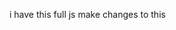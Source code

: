 i have this full js make changes to this 
<script>
    window.addEventListener("DOMContentLoaded", async () => {
        const video = document.getElementById("video");
        const canvas = document.getElementById("canvas");
        const capturedImage = document.getElementById("capturedImage");
        const EntryTypeInput = document.getElementById("EntryType");
        const statusText = document.getElementById("statusText");
        const videoContainer = document.getElementById("videoContainer");
        const punchInButton = document.getElementById("PunchIn");
        const punchOutButton = document.getElementById("PunchOut");

        if (punchInButton) punchInButton.style.display = "none";
        if (punchOutButton) punchOutButton.style.display = "none";

        const EAR_THRESHOLD = 0.27;
        const DOUBLE_BLINK_WINDOW = 2000;
        const ALLOW_SUBMIT_DURATION = 10000;

        let blinked = false;
let blinkCount = 0;
let eyeClosed = false;
let blinkStartTime = null;
let blinkValidUntil = null;


        const detectorOptions = new faceapi.TinyFaceDetectorOptions({ inputSize: 320, scoreThreshold: 0.5 });

        await Promise.all([
            faceapi.nets.tinyFaceDetector.loadFromUri('/AS/faceApi'),
            faceapi.nets.faceLandmark68Net.loadFromUri('/AS/faceApi'),
            faceapi.nets.faceRecognitionNet.loadFromUri('/AS/faceApi')
        ]);

        console.log("Models loaded");
       const safeUserName = userName.replace(/\s+/g, "%20"); 

       console.log("Safe user name:"+safeUserName);

       const descriptors = [
    await loadStoredFaceDescriptor(`/AS/Images/${userId}-Captured.jpg`),
    await loadStoredFaceDescriptor(`/AS/Images/${userId}-${safeUserName}.jpg`)
].filter(d => d !== null);

const faceMatcher = new faceapi.FaceMatcher([
    new faceapi.LabeledFaceDescriptors(userId, descriptors)
], 0.35); 


        startVideo();

        function startVideo() {
            navigator.mediaDevices.getUserMedia({
                video: { facingMode: "user", width: { ideal: 640 }, height: { ideal: 480 } }
            })
                .then(stream => {
                    video.srcObject = stream;
                    video.play();
                    video.addEventListener("loadeddata", () => {
                        const checkReady = setInterval(() => {
                            if (video.videoWidth > 0 && video.videoHeight > 0) {
                                clearInterval(checkReady);
                                detectBlink();
                            }
                        }, 100);
                    });
                })
                .catch(console.error);
        }

        function getEAR(eye) {
            const a = distance(eye[1], eye[5]);
            const b = distance(eye[2], eye[4]);
            const c = distance(eye[0], eye[3]);
            return (a + b) / (2.0 * c);
        }

        function distance(p1, p2) {
            return Math.hypot(p1.x - p2.x, p1.y - p2.y);
        }

        function getFaceAngleDegrees(leftEye, rightEye) {
            const dx = rightEye[0].x - leftEye[0].x;
            const dy = rightEye[0].y - leftEye[0].y;
            return Math.atan2(dy, dx) * (180 / Math.PI);
        }

        function isFaceCentered(box, tolerance = 0.25) {
            const centerX = video.videoWidth / 2;
            const centerY = video.videoHeight / 2;
            const faceCenterX = box.x + box.width / 2;
            const faceCenterY = box.y + box.height / 2;
            const offsetX = Math.abs(faceCenterX - centerX) / video.videoWidth;
            const offsetY = Math.abs(faceCenterY - centerY) / video.videoHeight;
            return offsetX < tolerance && offsetY < tolerance;
        }

        function isHeadUpright(landmarks, maxTilt = 0.08) {
            const nose = landmarks.getNose();
            const chin = landmarks.positions[8];
            const leftEye = landmarks.getLeftEye();
            const rightEye = landmarks.getRightEye();
            const eyeAvgY = (leftEye[1].y + rightEye[1].y) / 2;
            const noseBaseY = nose[nose.length - 1].y;
            const chinY = chin.y;
            const upperPart = noseBaseY - eyeAvgY;
            const lowerPart = chinY - noseBaseY;
            const ratio = upperPart / lowerPart;
            return ratio > maxTilt && ratio < (1 - maxTilt);
        }

        function isFaceTooSmall(box, minHeightRatio = 0.35) {
            return (box.height / video.videoHeight) < minHeightRatio;
        }

       async function detectBlink() {
    const detection = await faceapi.detectSingleFace(video, detectorOptions).withFaceLandmarks();

    if (detection) {
        const box = detection.detection.box;

        if (isFaceTooSmall(box)) {
            statusText.textContent = "Move closer to the camera";
            videoContainer.style.borderColor = "orange";
            resetBlink();
            requestAnimationFrame(detectBlink);
            return;
        }

        if (!isFaceCentered(box)) {
            statusText.textContent = "Align your face in center";
            videoContainer.style.borderColor = "orange";
            resetBlink();
            requestAnimationFrame(detectBlink);
            return;
        }

        const landmarks = detection.landmarks;
        const leftEye = landmarks.getLeftEye();
        const rightEye = landmarks.getRightEye();
        const angle = getFaceAngleDegrees(leftEye, rightEye);

        if (Math.abs(angle) > 10) {
            statusText.textContent = "Keep your head straight";
            videoContainer.style.borderColor = "orange";
            resetBlink();
            requestAnimationFrame(detectBlink);
            return;
        }

        if (!isHeadUpright(landmarks)) {
            statusText.textContent = "Keep your head upright";
            videoContainer.style.borderColor = "orange";
            resetBlink();
            requestAnimationFrame(detectBlink);
            return;
        }

        const avgEAR = (getEAR(leftEye) + getEAR(rightEye)) / 2.0;

        if (avgEAR < EAR_THRESHOLD) {
            if (!eyeClosed) {
                eyeClosed = true;
                blinkCount++;

                if (blinkCount === 1) blinkStartTime = Date.now();

                if (blinkCount === 2 && Date.now() - blinkStartTime <= DOUBLE_BLINK_WINDOW) {
                    blinked = true;
                    blinkCount = 0;
                    eyeClosed = false;

                    showGreenBorder();
                    statusText.textContent = ""; 
                    captureImage();
                    startCountdown(); 
                    return;
                }

                if (blinkCount > 2 || Date.now() - blinkStartTime > DOUBLE_BLINK_WINDOW) {
                    resetBlink();
                }
            }
        } else {
            eyeClosed = false;
        }

        if (!blinked) {
            statusText.textContent = "Please double blink";
            videoContainer.style.borderColor = "red";
        }
    } else {
        statusText.textContent = "No face detected";
        videoContainer.style.borderColor = "gray";
        resetBlink();
    }

    requestAnimationFrame(detectBlink);
}

        function resetBlink() {
    blinkCount = 0;
    eyeClosed = false;
    blinked = false;
    blinkStartTime = null;
    blinkValidUntil = null;
}


        function showGreenBorder() {
    videoContainer.style.borderColor = "green";
    setTimeout(() => {
        videoContainer.style.borderColor = "gray";
    }, 5000);
}


     async function captureImage() {
    const canvas = faceapi.createCanvasFromMedia(video);
    const context = canvas.getContext('2d');
    canvas.width = video.videoWidth;
    canvas.height = video.videoHeight;
    context.drawImage(video, 0, 0, canvas.width, canvas.height);

    const captured = await faceapi.detectSingleFace(canvas, detectorOptions).withFaceLandmarks().withFaceDescriptor();

    if (!captured) {
        alert("Face not detected in captured image");
        return;
    }

    const stored = await loadStoredFaceDescriptor(`/AS/Images/${userId}-${userName}.jpg`);

    if (!stored) {
        alert("Stored image not found or face not detected in it");
        return;
    }

    const faceMatcher = new faceapi.FaceMatcher([new faceapi.LabeledFaceDescriptors(userId, [stored])], 0.35);
    const match = faceMatcher.findBestMatch(captured.descriptor);

    if (match.label === userId) {
        statusText.textContent = `${userName} matched ✅`;
        videoContainer.style.borderColor = "green";
        setTimeout(() => {
            statusText.textContent = "";
            videoContainer.style.borderColor = "gray";
        }, 2000); 
    } else {
        statusText.textContent = "Face not matched ❌";
        videoContainer.style.borderColor = "red";
        setTimeout(() => {
            statusText.textContent = "";
            videoContainer.style.borderColor = "gray";
        }, 2000);
    }
}


        function startCountdown() {
    blinkValidUntil = Date.now() + 10000; 
    setTimeout(() => {
        statusText.textContent = "Please double blink";
        videoContainer.style.borderColor = "red";
        resetBlink();
        detectBlink(); 
    }, 10000);
}


        async function loadStoredFaceDescriptor(imagePath) {
    try {
        const img = await faceapi.fetchImage(imagePath);
        const detection = await faceapi
            .detectSingleFace(img, detectorOptions)
            .withFaceLandmarks()
            .withFaceDescriptor();

        return detection ? detection.descriptor : null;
    } catch (err) {
        console.warn("Failed to load image: " + imagePath, err);
        return null;
    }
}



        async function recognizeFace() {
    const detection = await faceapi
        .detectSingleFace(canvas, detectorOptions)
        .withFaceLandmarks()
        .withFaceDescriptor();

    if (!detection) {
        return { matched: false, message: "Face not detected in captured image." };
    }

    const bestMatch = faceMatcher.findBestMatch(detection.descriptor);

    if (bestMatch.distance > 0.4 || bestMatch.label === "unknown") {
        return {
            matched: false,
            label: "unknown",
            distance: bestMatch.distance,
            message: "Not matched or distance too high"
        };
    }

    return {
        matched: true,
        label: bestMatch.label,
        distance: bestMatch.distance,
        message: `Matched with ${bestMatch.label}`
    };
}

        window.captureImageAndSubmit = async function (entryType) {
            if (!blinked || Date.now() > blinkValidUntil) {
                videoContainer.style.borderColor = "red";
                statusText.textContent = "Double blink required before submitting";
                Swal.fire({
                    title: "Liveness Check Failed",
                    text: "Please double blink first.",
                    icon: "warning"
                });
                return;
            }

            blinked = false;
            clearInterval(blinkCountdownInterval);
            statusText.textContent = "";
            videoContainer.style.borderColor = "transparent";
            EntryTypeInput.value = entryType;
            const imageData = capturedImage.src;

            Swal.fire({
                title: "Verifying Face...",
                allowOutsideClick: false,
                showConfirmButton: false,
                didOpen: () => Swal.showLoading()
            });

            const result = await recognizeFace();

            if (!result.matched) {
                Swal.fire({
                    title: "Face Not Recognized",
                    text: result.message,
                    icon: "error"
                });
                return;
            }

            // Face matched, send to backend
            fetch("/AS/Geo/AttendanceData", {
                method: "POST",
                headers: { "Content-Type": "application/json" },
                body: JSON.stringify({ Type: entryType, ImageData: imageData,IsFaceMatched:true })
            })
                .then(res => res.json())
                .then(data => {
                    const now = new Date().toLocaleString();
                    if (data.success) {
                        Swal.fire({
                            title: "Face Matched!",
                            text: `Attendance Recorded.\nDate & Time: ${now}`,
                            icon: "success",
                            timer: 3000,
                            showConfirmButton: false
                        }).then(() => location.reload());
                    } else {
                        Swal.fire({
                            title: "Face Recognized, But Error!",
                            text: `Server didn't accept attendance.\nDate & Time: ${now}`,
                            icon: "error"
                        });
                    }
                })
                .catch(error => {
                    console.error("Error:", error);
                    Swal.fire("Error!", "An error occurred while processing your request.", "error");
                });
        };
    });
</script>
